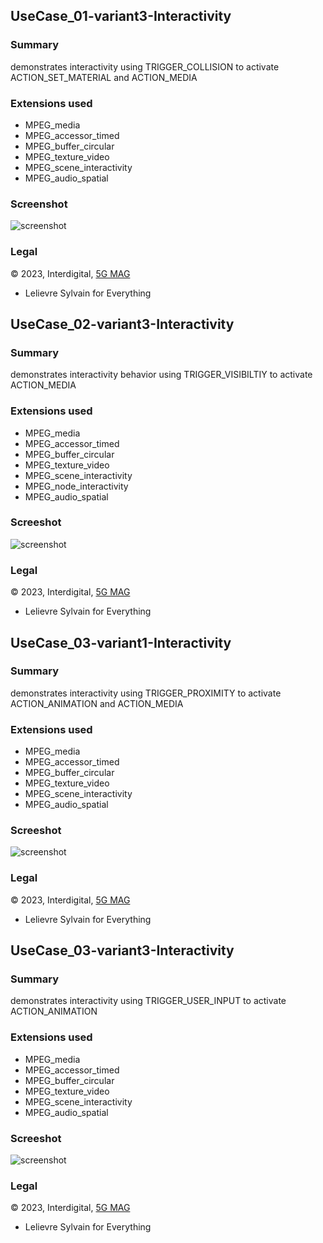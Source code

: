 
## UseCase_01-variant3-Interactivity

### Summary
demonstrates interactivity using TRIGGER_COLLISION to activate ACTION_SET_MATERIAL and ACTION_MEDIA


### Extensions used

- MPEG_media
- MPEG_accessor_timed
- MPEG_buffer_circular
- MPEG_texture_video
- MPEG_scene_interactivity
- MPEG_audio_spatial

### Screenshot
![screenshot](metadata/UseCase_01-variant3-Interactivity.jpg)

### Legal

&#169; 2023, Interdigital, <a alt="license" href="https://www.5g-mag.com/license">5G MAG</a>

  - Lelievre Sylvain for Everything


## UseCase_02-variant3-Interactivity

### Summary
demonstrates interactivity behavior using TRIGGER_VISIBILTIY to activate ACTION_MEDIA


### Extensions used

- MPEG_media
- MPEG_accessor_timed
- MPEG_buffer_circular
- MPEG_texture_video
- MPEG_scene_interactivity
- MPEG_node_interactivity
- MPEG_audio_spatial

### Screeshot
![screenshot](metadata/UseCase_02-variant3-Interactivity.jpg)

### Legal

&#169; 2023, Interdigital, <a alt="license" href="https://www.5g-mag.com/license">5G MAG</a>

  - Lelievre Sylvain for Everything


## UseCase_03-variant1-Interactivity

### Summary
demonstrates interactivity using TRIGGER_PROXIMITY to activate ACTION_ANIMATION and ACTION_MEDIA


### Extensions used

- MPEG_media
- MPEG_accessor_timed
- MPEG_buffer_circular
- MPEG_texture_video
- MPEG_scene_interactivity
- MPEG_audio_spatial

### Screeshot
![screenshot](metadata/UseCase_03-variant1-Interactivity.jpg)

### Legal

&#169; 2023, Interdigital, <a alt="license" href="https://www.5g-mag.com/license">5G MAG</a>

  - Lelievre Sylvain for Everything


## UseCase_03-variant3-Interactivity

### Summary
demonstrates interactivity using TRIGGER_USER_INPUT to activate ACTION_ANIMATION


### Extensions used

- MPEG_media
- MPEG_accessor_timed
- MPEG_buffer_circular
- MPEG_texture_video
- MPEG_scene_interactivity
- MPEG_audio_spatial

### Screeshot
![screenshot](metadata/UseCase_03-variant3-Interactivity.jpg)

### Legal

&#169; 2023, Interdigital, <a alt="license" href="https://www.5g-mag.com/license">5G MAG</a>

  - Lelievre Sylvain for Everything
